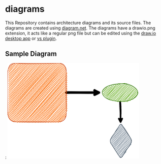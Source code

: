 # diagrams
This Repository contains architecture diagrams and its source files. The diagrams are created using [diagram.net](https://www.diagrams.net/). The diagrams have a drawio.png extension, it acts like a regular png file but can be edited using the [draw.io desktop app](https://github.com/jgraph/drawio-desktop/releases/tag/v16.1.2) or [vs plugin](https://marketplace.visualstudio.com/items?itemName=hediet.vscode-drawio). 

## Sample Diagram
: ![Sample Diagram](src/example/example.drawio.png)
